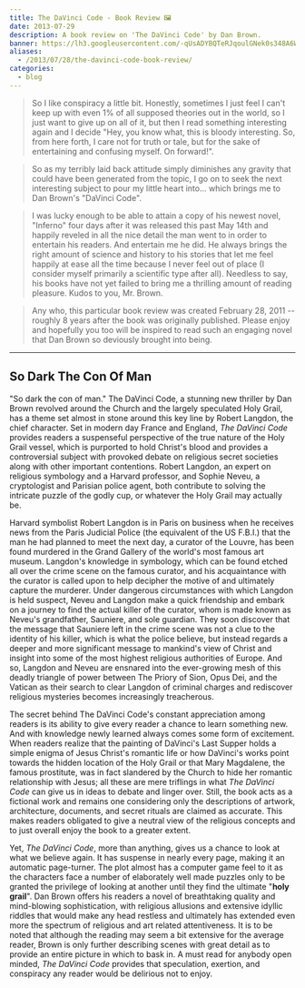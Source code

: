 ```yaml
---
title: The DaVinci Code - Book Review 🖼️
date: 2013-07-29
description: A book review on 'The DaVinci Code' by Dan Brown.
banner: https://lh3.googleusercontent.com/-qUsADYBQTeRJqoulGNek0s348A6W8QClyRWGjIXZVpsDMM3P12wmME6U15w7pU0uksJ3iCWHO4SE-5MZL6vkbkdFMdby-ZAMo_vCotpAJS0jp9-LuSZHfRhHtY34D0viHYW1K5gG2vPBtOQYeapcH6G_Sc_Evw3Nprtflg-aaIAPkGEQrDvfT3uNcAB89nhdD2v7cF_0LQR6hJkJs3FKFT5RTlMJ4qmOpJN-BuQXV4CjmODt2mKLzvzjw6KsxFG4fFJyNEO2H5n-vBubY7B4a9jfnUMoiDBPMcM4IGvW9Cp8aeXGzL3H52CEgOrQ-CgcqLsjUu89KOxIbuPV9kq3fhQ2MTYPU0o9lHFFz2EGO1fHH-0zBNq1jIONPBtPWmnuK9iGQcbE0p4QgQXbln4PddcvHhaXd_1btksNGD4yr5oPJUH9Tca7ulBVn8nrRBeaXyPI8L5-vJYeTctb4-R8G63NlFk_H6pdfZ0Pwtej6XQe7m_uBngh-dvufLwW-n9oUj78FFJEpomAoclqzvSy58sS15fmomKCeuTdGJf5XrpA9y_bnjxt-nZzoy195GDWt4KWTvgnyJy4eLOrvrrR_ZkAc5avtsJP2U4bQ1lM55j2OKwmu--7OWW07oVfe6A=w1723-h969-no
aliases:
  - /2013/07/28/the-davinci-code-book-review/
categories:
  - blog
---
```


> So I like conspiracy a little bit. Honestly, sometimes I just feel I can't keep up with even 1% of all supposed theories out in the world, so I just want to give up on all of it, but then I read something interesting again and I decide "Hey, you know what, this is bloody interesting. So, from here forth, I care not for truth or tale, but for the sake of entertaining and confusing myself. On forward!".

> So as my terribly laid back attitude simply diminishes any gravity that could have been generated from the topic, I go on to seek the next interesting subject to pour my little heart into... which brings me to Dan Brown's "DaVinci Code".

> I was lucky enough to be able to attain a copy of his newest novel, "Inferno" four days after it was released this past May 14th and happily reveled in all the nice detail the man went to in order to entertain his readers. And entertain me he did. He always brings the right amount of science and history to his stories that let me feel happily at ease all the time because I never feel out of place (I consider myself primarily a scientific type after all). Needless to say, his books have not yet failed to bring me a thrilling amount of reading pleasure. Kudos to you, Mr. Brown.

> Any who, this particular book review was created February 28, 2011 -- roughly 8 years after the book was originally published. Please enjoy and hopefully you too will be inspired to read such an engaging novel that Dan Brown so deviously brought into being.

---

## So Dark The Con Of Man

"So dark the con of man." The DaVinci Code, a stunning new thriller by Dan Brown revolved around the Church and the largely speculated Holy Grail, has a theme set almost in stone around this key line by Robert Langdon, the chief character. Set in modern day France and England, _The DaVinci Code_ provides readers a suspenseful perspective of the true nature of the Holy Grail vessel, which is purported to hold Christ's blood and provides a controversial subject with provoked debate on religious secret societies along with other important contentions. Robert Langdon, an expert on religious symbology and a Harvard professor, and Sophie Neveu, a cryptologist and Parisian police agent, both contribute to solving the intricate puzzle of the godly cup, or whatever the Holy Grail may actually be.

Harvard symbolist Robert Langdon is in Paris on business when he receives news from the Paris Judicial Police (the equivalent of the US F.B.I.) that the man he had planned to meet the next day, a curator of the Louvre, has been found murdered in the Grand Gallery of the world's most famous art museum. Langdon's knowledge in symbology, which can be found etched all over the crime scene on the famous curator, and his acquaintance with the curator is called upon to help decipher the motive of and ultimately capture the murderer. Under dangerous circumstances with which Langdon is held suspect, Neveu and Langdon make a quick friendship and embark on a journey to find the actual killer of the curator, whom is made known as Neveu's grandfather, Sauniere, and sole guardian. They soon discover that the message that Sauniere left in the crime scene was not a clue to the identity of his killer, which is what the police believe, but instead regards a deeper and more significant message to mankind's view of Christ and insight into some of the most highest religious authorities of Europe. And so, Langdon and Neveu are ensnared into the ever-growing mesh of this deadly triangle of power between The Priory of Sion, Opus Dei, and the Vatican as their search to clear Langdon of criminal charges and rediscover religious mysteries becomes increasingly treacherous.

The secret behind The DaVinci Code's constant appreciation among readers is its ability to give every reader a chance to learn something new. And with knowledge newly learned always comes some form of excitement. When readers realize that the painting of DaVinci's Last Supper holds a simple enigma of Jesus Christ's romantic life or how DaVinci's works point towards the hidden location of the Holy Grail or that Mary Magdalene, the famous prostitute, was in fact slandered by the Church to hide her romantic relationship with Jesus; all these are mere triflings in what _The DaVinci Code_ can give us in ideas to debate and linger over. Still, the book acts as a fictional work and remains one considering only the descriptions of artwork, architecture, documents, and secret rituals are claimed as accurate. This makes readers obligated to give a neutral view of the religious concepts and to just overall enjoy the book to a greater extent.

Yet, _The DaVinci Code_, more than anything, gives us a chance to look at what we believe again. It has suspense in nearly every page, making it an automatic page-turner. The plot almost has a computer game feel to it as the characters face a number of elaborately well made puzzles only to be granted the privilege of looking at another until they find the ultimate "**holy grail**". Dan Brown offers his readers a novel of breathtaking quality and mind-blowing sophistication, with religious allusions and extensive idyllic riddles that would make any head restless and ultimately has extended even more the spectrum of religious and art related attentiveness. It is to be noted that although the reading may seem a bit extensive for the average reader, Brown is only further describing scenes with great detail as to provide an entire picture in which to bask in. A must read for anybody open minded, _The DaVinci Code_ provides that speculation, exertion, and conspiracy any reader would be delirious not to enjoy.
